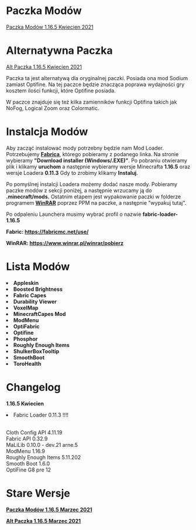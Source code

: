 # Paczka Modów

<a href="https://github.com/TYPOWYSEB4/ModPack/blob/main/Paczka%20Mod%C3%B3w%201.16.5%20Kwiecien%202021.zip?raw=true">Paczka Modów 1.16.5 Kwiecien 2021</a>

# Alternatywna Paczka

<a href="https://github.com/TYPOWYSEB4/ModPack/blob/main/Alt%20Paczka%201.16.5%20Kwiecien%202021.zip?raw=true">Alt Paczka 1.16.5 Kwiecien 2021</a>
<p>Paczka ta jest alternatywą dla oryginalnej paczki. Posiada ona mod Sodium zamiast Optifine. Na tej paczce będzie znacząca poprawa wydajności gry kosztem ilości funkcji, które Optifine posiada.</p>
                                   <p>W paczce znajduje się też kilka zamienników funkcji Optifina takich jak NoFog, Logical Zoom oraz Colormatic.

# Instalcja Modów

 <p>Aby zacząć instalować mody potrzebny będzie nam Mod Loader. Potrzebujemy <strong><a href="https://fabricmc.net/use/">Fabrica</a></strong>, którego pobieramy z podanego linka. Na stronie wybieramy <strong>"Download installer (Windows/.EXE)"</strong>. Po pobraniu otwieramy plik i klikamy <strong>uruchom</strong> a następnie wybieramy wersje Minecrafta <strong>1.16.5</strong> oraz wersje Loadera <strong>0.11.3</strong> Gdy to zrobimy klikamy <strong>Instaluj</strong>.</p>
                                    <p>Po pomyślnej instalcji Loadera możemy dodać nasze mody. Pobieramy paczke modów z sekcji poniżej, a następnie wrzucamy ją do <strong>.minecraft/mods.</strong> Ostatnim etapem jest wypakowanie paczki w folderze programem <strong><a href="https://www.winrar.pl/winrar/pobierz">WinRAR</a></strong> poprzez PPM na paczke, a następnie "wypakuj tutaj".</p>
                                    <p>Po odpaleniu Launchera musimy wybrać profil o nazwie <strong>fabric-loader-1.16.5</strong></p></p>
                                    <strong>Fabric: <a href="https://fabricmc.net/use/">https://fabricmc.net/use/</a></strong></p>
                                    <strong>WinRAR: <a href="https://www.winrar.pl/winrar/pobierz">https://www.winrar.pl/winrar/pobierz</a></strong>

# Lista Modów

 <strong>
                                    <li>Appleskin
                                    <li>Boosted Brightness
                                    <li>Fabric Capes
                                    <li>Durability Viewer
                                    <li>VoxelMap
                                    <li>MinecraftCapes Mod
                                    <li>ModMenu
                                    <li>OptiFabric
                                    <li>Optifine
                                    <li>Phosphor
                                    <li>Roughly Enough Items
                                    <li>ShulkerBoxTooltip
                                    <li>SmoothBoot
                                    <li>ToroHealth
                                   </strong> 
                                   
# Changelog

  <p><strong>1.16.5 Kwiecien</strong>
  
<li>Fabric Loader 0.11.3 !!!!<br><br>
  
Cloth Config API  4.11.19<br>
Fabric API 0.32.9<br>
MaLiLib 0.10.0 - dev.21 arne.5<br>
ModMenu 1.16.9<br>
Roughly Enough Items 5.11.202<br>
Smooth Boot 1.6.0<br>
OptiFine G8 pre 12<br>

# Stare Wersje

<strong><a href="https://github.com/TYPOWYSEB4/ModPack/blob/main/Paczka%20Mod%C3%B3w%201.16.5%20Marzec%202021.zip?raw=true">Paczka Modów 1.16.5 Marzec 2021</a>

<a href="https://github.com/TYPOWYSEB4/ModPack/blob/main/Alt%20Paczka%201.16.5%20Marzec%202021.zip?raw=true">Alt Paczka 1.16.5 Marzec 2021</a></strong>
  
  
 
  
  
  
  
  
  
  
  
  
  
  
  
  
  
  
  
  
